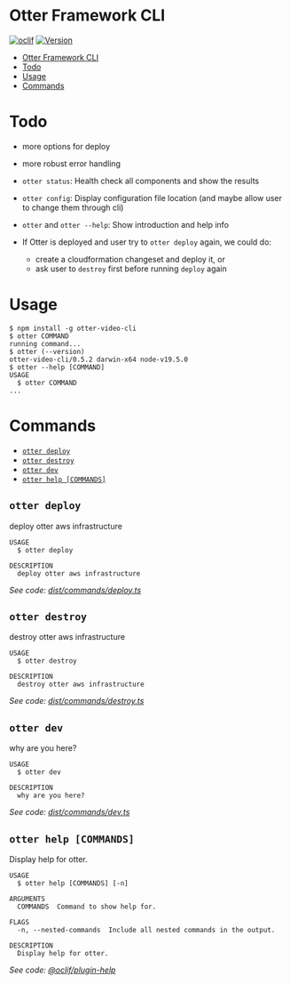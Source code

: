 # Otter Framework CLI

[![oclif](https://img.shields.io/badge/cli-oclif-brightgreen.svg)](https://oclif.io)
[![Version](https://img.shields.io/npm/v/otter-video-cli.svg)](https://npmjs.org/package/otter-video-cli)

<!-- toc -->
* [Otter Framework CLI](#otter-framework-cli)
* [Todo](#todo)
* [Usage](#usage)
* [Commands](#commands)
<!-- tocstop -->

# Todo

- more options for deploy
- more robust error handling
- `otter status`: Health check all components and show the results
- `otter config`: Display configuration file location (and maybe allow user to change them through cli)
- `otter` and `otter --help`: Show introduction and help info
- If Otter is deployed and user try to `otter deploy` again, we could do:

  - create a cloudformation changeset and deploy it, or
  - ask user to `destroy` first before running `deploy` again

# Usage

<!-- usage -->
```sh-session
$ npm install -g otter-video-cli
$ otter COMMAND
running command...
$ otter (--version)
otter-video-cli/0.5.2 darwin-x64 node-v19.5.0
$ otter --help [COMMAND]
USAGE
  $ otter COMMAND
...
```
<!-- usagestop -->

# Commands

<!-- commands -->
* [`otter deploy`](#otter-deploy)
* [`otter destroy`](#otter-destroy)
* [`otter dev`](#otter-dev)
* [`otter help [COMMANDS]`](#otter-help-commands)

## `otter deploy`

deploy otter aws infrastructure

```
USAGE
  $ otter deploy

DESCRIPTION
  deploy otter aws infrastructure
```

_See code: [dist/commands/deploy.ts](https://github.com/otter-framework/otter-cli/blob/v0.5.2/dist/commands/deploy.ts)_

## `otter destroy`

destroy otter aws infrastructure

```
USAGE
  $ otter destroy

DESCRIPTION
  destroy otter aws infrastructure
```

_See code: [dist/commands/destroy.ts](https://github.com/otter-framework/otter-cli/blob/v0.5.2/dist/commands/destroy.ts)_

## `otter dev`

why are you here?

```
USAGE
  $ otter dev

DESCRIPTION
  why are you here?
```

_See code: [dist/commands/dev.ts](https://github.com/otter-framework/otter-cli/blob/v0.5.2/dist/commands/dev.ts)_

## `otter help [COMMANDS]`

Display help for otter.

```
USAGE
  $ otter help [COMMANDS] [-n]

ARGUMENTS
  COMMANDS  Command to show help for.

FLAGS
  -n, --nested-commands  Include all nested commands in the output.

DESCRIPTION
  Display help for otter.
```

_See code: [@oclif/plugin-help](https://github.com/oclif/plugin-help/blob/v5.2.8/src/commands/help.ts)_
<!-- commandsstop -->
